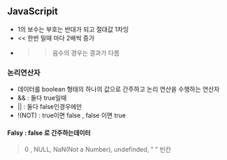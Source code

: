 ## JavaScripit 

- 1의 보수는 부호는 반대가 되고 절대값 1차잉 
- << 한번 밀때 마다 2배씩 증가
- >> 음수의 경우는 결과가 다름 

### 논리연산자 
- 데이터를 boolean 형태의 하나의 값으로 간주하고 논리 연산을 수행하는 연산자 
- && : 둘다 true일때 
- || : 둘다 false인경우에만 
- !(NOT) : true이면 false , false 이면 true

#### Falsy : false 로 간주하는데이터 
 > 0 , NULL, NaN(Not a Number), undefinded, " " 빈칸
